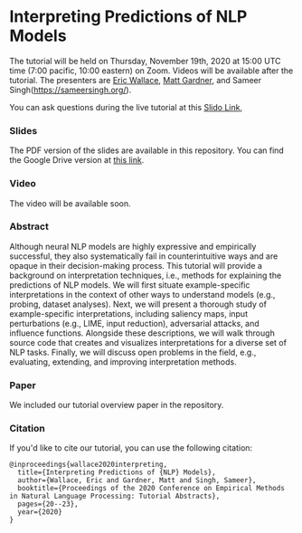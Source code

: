 # Interpreting Predictions of NLP Models

The tutorial will be held on Thursday, November 19th, 2020 at 15:00 UTC time (7:00 pacific, 10:00 eastern) on Zoom. Videos will be available after the tutorial. The presenters are [Eric Wallace](http://ericswallace.com/), [Matt Gardner](https://matt-gardner.github.io/), and Sameer Singh(https://sameersingh.org/). 

You can ask questions during the live tutorial at this [Slido Link](https://app.sli.do/event/hkq2xiyd),

### Slides
The PDF version of the slides are available in this repository. You can find the Google Drive version at [this link](TODO).

### Video
The video will be available soon.

### Abstract
Although neural NLP models are highly expressive and empirically successful, they also systematically fail in counterintuitive ways and are opaque in their decision-making process. This tutorial will provide a background on interpretation techniques, i.e., methods for explaining the predictions of NLP models. We will first situate example-specific interpretations in the context of other ways to understand models (e.g., probing, dataset analyses). Next, we will present a thorough study of example-specific interpretations, including saliency maps, input perturbations (e.g., LIME, input reduction), adversarial attacks, and influence functions. Alongside these descriptions, we will walk through source code that creates and visualizes interpretations for a diverse set of NLP tasks. Finally, we will discuss open problems in the field, e.g., evaluating, extending, and improving interpretation methods.

### Paper

We included our tutorial overview paper in the repository.  

### Citation

If you'd like to cite our tutorial, you can use the following citation:
```
@inproceedings{wallace2020interpreting,
  title={Interpreting Predictions of {NLP} Models},
  author={Wallace, Eric and Gardner, Matt and Singh, Sameer},
  booktitle={Proceedings of the 2020 Conference on Empirical Methods in Natural Language Processing: Tutorial Abstracts},
  pages={20--23},
  year={2020}
}
```
